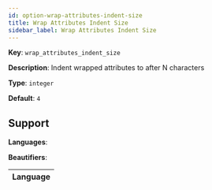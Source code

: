 ```yaml
---
id: option-wrap-attributes-indent-size
title: Wrap Attributes Indent Size
sidebar_label: Wrap Attributes Indent Size
---
```

**Key**: `wrap_attributes_indent_size`

**Description**: Indent wrapped attributes to after N characters

**Type**: `integer`

**Default**: `4`

## Support
**Languages**: 

**Beautifiers**: 

| Language |
| --- |